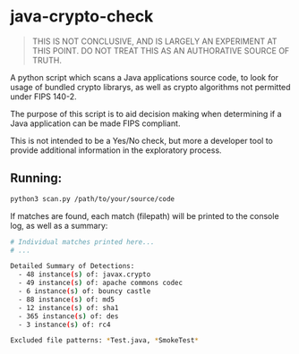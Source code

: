# java-crypto-check

> THIS IS NOT CONCLUSIVE, AND IS LARGELY AN EXPERIMENT AT THIS POINT. DO NOT
> TREAT THIS AS AN AUTHORATIVE SOURCE OF TRUTH.

A python script which scans a Java applications source code, to look for usage
of bundled crypto librarys, as well as crypto algorithms not permitted under
FIPS 140-2.

The purpose of this script is to aid decision making when determining if a Java
application can be made FIPS compliant.

This is not intended to be a Yes/No check, but more a developer tool to provide
additional information in the exploratory process.

## Running:

```bash
python3 scan.py /path/to/your/source/code
```

If matches are found, each match (filepath) will be printed to the console log,
as well as a summary:

```bash
# Individual matches printed here...
# ...

Detailed Summary of Detections:
  - 48 instance(s) of: javax.crypto
  - 49 instance(s) of: apache commons codec
  - 6 instance(s) of: bouncy castle
  - 88 instance(s) of: md5
  - 12 instance(s) of: sha1
  - 365 instance(s) of: des
  - 3 instance(s) of: rc4

Excluded file patterns: *Test.java, *SmokeTest*
```
